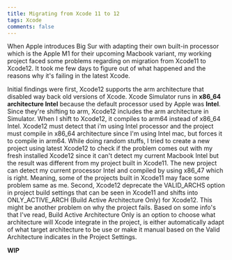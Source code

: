 ```yaml
---
title: Migrating from Xcode 11 to 12
tags: Xcode
comments: false
---
```


When Apple introduces Big Sur with adapting their own built-in processor which is the Apple M1 for their upcoming Macbook variant, my working project faced some problems regarding on migration from Xcode11 to Xcode12. It took me few days to figure out of what happened and the reasons why it's failing in the latest Xcode.

Initial findings were first, Xcode12 supports the arm architecture that disabled way back old versions of Xcode. Xcode Simulator runs in **x86_64 architecture Intel** because the default processor used by Apple was **Intel**. Since they're shifting to arm, Xcode12 includes the arm architecture in Simulator. When I shift to Xcode12, it compiles to arm64 instead of x86_64 Intel. Xcode12 must detect that i'm using Intel processor and the project must compile in x86_64 architecture since I'm using Intel mac, but forces it to compile in arm64. While doing random stuffs, I tried to create a new project using latest Xcode12 to check if the problem comes out with my fresh installed Xcode12 since it can't detect my current Macbook Intel but the result was different from my project built in Xcode11. The new project can detect my current processor Intel and compiled by using x86_47 which is right. Meaning, some of the projects built in Xcode11 may face some problem same as me. Second, Xcode12 deprecate the VALID_ARCHS option in project build settings that can be seen in Xcode11 and shifts into ONLY_ACTIVE_ARCH (Build Active Architecture Only) for Xcode12. This might be another problem on why the project fails. Based on some info's that I've read, Build Active Architecture Only is an option to choose what architecture will Xcode integrate in the project, is either automatically adapt of what target architecture to be use or make it manual based on the Valid Architecture indicates in the Project Settings.

**WIP**


<br>
<br>
<br>
